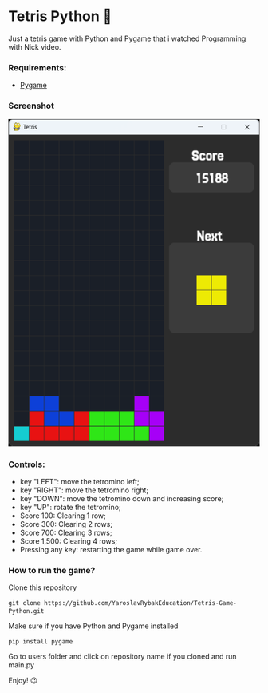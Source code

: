 # Tetris Python 🧱

Just a tetris game with Python and Pygame that i watched Programming with Nick video.

### Requirements:

- <a href="https://www.pygame.org">Pygame</a>

### Screenshot
![Image](./preview.png)

### Controls:

- key "LEFT": move the tetromino left;
- key "RIGHT": move the tetromino right;
- key "DOWN": move the tetromino down and increasing score;
- key "UP": rotate the tetromino;
- Score 100: Clearing 1 row;
- Score 300: Clearing 2 rows;
- Score 700: Clearing 3 rows;
- Score 1,500: Clearing 4 rows;
- Pressing any key: restarting the game while game over.

### How to run the game?

Clone this repository

```
git clone https://github.com/YaroslavRybakEducation/Tetris-Game-Python.git
```

Make sure if you have Python and Pygame installed

```
pip install pygame
```

Go to users folder and click on repository name if you cloned and run main.py

Enjoy! 😉